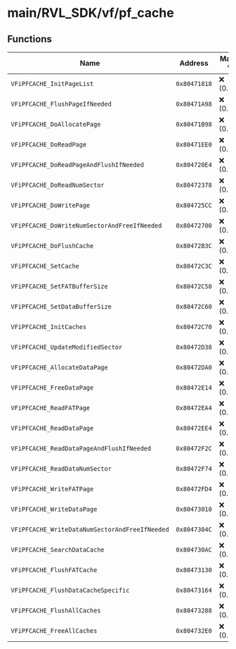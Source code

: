 # main/RVL_SDK/vf/pf_cache

## Functions

| Name | Address | Match % |
|------|---------|---------|
| `VFiPFCACHE_InitPageList` | `0x80471818` | :x: (0.0%) |
| `VFiPFCACHE_FlushPageIfNeeded` | `0x80471A98` | :x: (0.0%) |
| `VFiPFCACHE_DoAllocatePage` | `0x80471B98` | :x: (0.0%) |
| `VFiPFCACHE_DoReadPage` | `0x80471EE0` | :x: (0.0%) |
| `VFiPFCACHE_DoReadPageAndFlushIfNeeded` | `0x804720E4` | :x: (0.0%) |
| `VFiPFCACHE_DoReadNumSector` | `0x80472378` | :x: (0.0%) |
| `VFiPFCACHE_DoWritePage` | `0x804725CC` | :x: (0.0%) |
| `VFiPFCACHE_DoWriteNumSectorAndFreeIfNeeded` | `0x80472700` | :x: (0.0%) |
| `VFiPFCACHE_DoFlushCache` | `0x80472B3C` | :x: (0.0%) |
| `VFiPFCACHE_SetCache` | `0x80472C3C` | :x: (0.0%) |
| `VFiPFCACHE_SetFATBufferSize` | `0x80472C50` | :x: (0.0%) |
| `VFiPFCACHE_SetDataBufferSize` | `0x80472C60` | :x: (0.0%) |
| `VFiPFCACHE_InitCaches` | `0x80472C70` | :x: (0.0%) |
| `VFiPFCACHE_UpdateModifiedSector` | `0x80472D38` | :x: (0.0%) |
| `VFiPFCACHE_AllocateDataPage` | `0x80472DA0` | :x: (0.0%) |
| `VFiPFCACHE_FreeDataPage` | `0x80472E14` | :x: (0.0%) |
| `VFiPFCACHE_ReadFATPage` | `0x80472EA4` | :x: (0.0%) |
| `VFiPFCACHE_ReadDataPage` | `0x80472EE4` | :x: (0.0%) |
| `VFiPFCACHE_ReadDataPageAndFlushIfNeeded` | `0x80472F2C` | :x: (0.0%) |
| `VFiPFCACHE_ReadDataNumSector` | `0x80472F74` | :x: (0.0%) |
| `VFiPFCACHE_WriteFATPage` | `0x80472FD4` | :x: (0.0%) |
| `VFiPFCACHE_WriteDataPage` | `0x80473010` | :x: (0.0%) |
| `VFiPFCACHE_WriteDataNumSectorAndFreeIfNeeded` | `0x8047304C` | :x: (0.0%) |
| `VFiPFCACHE_SearchDataCache` | `0x804730AC` | :x: (0.0%) |
| `VFiPFCACHE_FlushFATCache` | `0x80473130` | :x: (0.0%) |
| `VFiPFCACHE_FlushDataCacheSpecific` | `0x80473164` | :x: (0.0%) |
| `VFiPFCACHE_FlushAllCaches` | `0x80473288` | :x: (0.0%) |
| `VFiPFCACHE_FreeAllCaches` | `0x804732E0` | :x: (0.0%) |